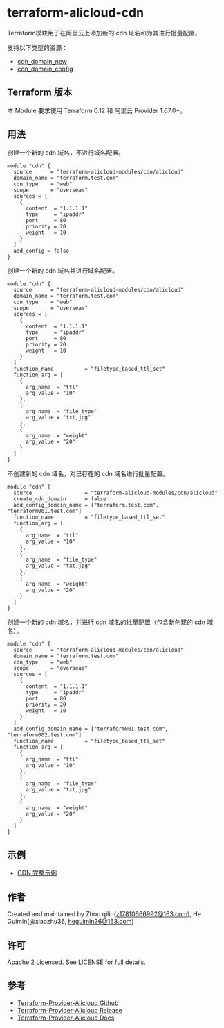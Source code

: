 terraform-alicloud-cdn
======================

Terraform模块用于在阿里云上添加新的 cdn 域名和为其进行批量配置。

支持以下类型的资源：

* [cdn_domain_new](https://www.terraform.io/docs/providers/alicloud/r/cdn_domain_new.html)
* [cdn_domain_config](https://www.terraform.io/docs/providers/alicloud/r/cdn_domain_config.html)

## Terraform 版本

本 Module 要求使用 Terraform 0.12 和 阿里云 Provider 1.67.0+。

## 用法

创建一个新的 cdn 域名，不进行域名配置。

```hcl
module "cdn" {
  source      = "terraform-alicloud-modules/cdn/alicloud"
  domain_name = "terraform.test.com"
  cdn_type    = "web"
  scope       = "overseas"
  sources = [
    {
      content  = "1.1.1.1"
      type     = "ipaddr"
      port     = 80
      priority = 20
      weight   = 10
    }
  ]
  add_config = false
}
```

创建一个新的 cdn 域名并进行域名配置。

```hcl
module "cdn" {
  source      = "terraform-alicloud-modules/cdn/alicloud"
  domain_name = "terraform.test.com"
  cdn_type    = "web"
  scope       = "overseas"
  sources = [
    {
      content  = "1.1.1.1"
      type     = "ipaddr"
      port     = 80
      priority = 20
      weight   = 10
    }
  ]
  function_name          = "filetype_based_ttl_set"
  function_arg = [
    {
      arg_name  = "ttl"
      arg_value = "10"
    },
    {
      arg_name  = "file_type"
      arg_value = "txt,jpg"
    },
    {
      arg_name  = "weight"
      arg_value = "20"
    }
  ]
}
```

不创建新的 cdn 域名，对已存在的 cdn 域名进行批量配置。

```hcl
module "cdn" {
  source                 = "terraform-alicloud-modules/cdn/alicloud"
  create_cdn_domain      = false
  add_config_domain_name = ["terraform.test.com", "terraform001.test.com"]
  function_name          = "filetype_based_ttl_set"
  function_arg = [
    {
      arg_name  = "ttl"
      arg_value = "10"
    },
    {
      arg_name  = "file_type"
      arg_value = "txt,jpg"
    },
    {
      arg_name  = "weight"
      arg_value = "20"
    }
  ]
}
```

创建一个新的 cdn 域名，并进行 cdn 域名的批量配置（包含新创建的 cdn 域名）。

```hcl
module "cdn" {
  source      = "terraform-alicloud-modules/cdn/alicloud"
  domain_name = "terraform.test.com"
  cdn_type    = "web"
  scope       = "overseas"
  sources = [
    {
      content  = "1.1.1.1"
      type     = "ipaddr"
      port     = 80
      priority = 20
      weight   = 10
    }
  ]
  add_config_domain_name = ["terraform001.test.com", "terraform002.test.com"]
  function_name          = "filetype_based_ttl_set"
  function_arg = [
    {
      arg_name  = "ttl"
      arg_value = "10"
    },
    {
      arg_name  = "file_type"
      arg_value = "txt,jpg"
    },
    {
      arg_name  = "weight"
      arg_value = "20"
    }
  ]
}
```

## 示例

* [CDN 完整示例](https://github.com/terraform-alicloud-modules/terraform-alicloud-cdn/tree/master/examples/complete)

作者
-------
Created and maintained by Zhou qilin(z17810666992@163.com), He Guimin(@xiaozhu36, heguimin36@163.com)

许可
----
Apache 2 Licensed. See LICENSE for full details.

参考
---------
* [Terraform-Provider-Alicloud Github](https://github.com/terraform-providers/terraform-provider-alicloud)
* [Terraform-Provider-Alicloud Release](https://releases.hashicorp.com/terraform-provider-alicloud/)
* [Terraform-Provider-Alicloud Docs](https://www.terraform.io/docs/providers/alicloud/index.html)
